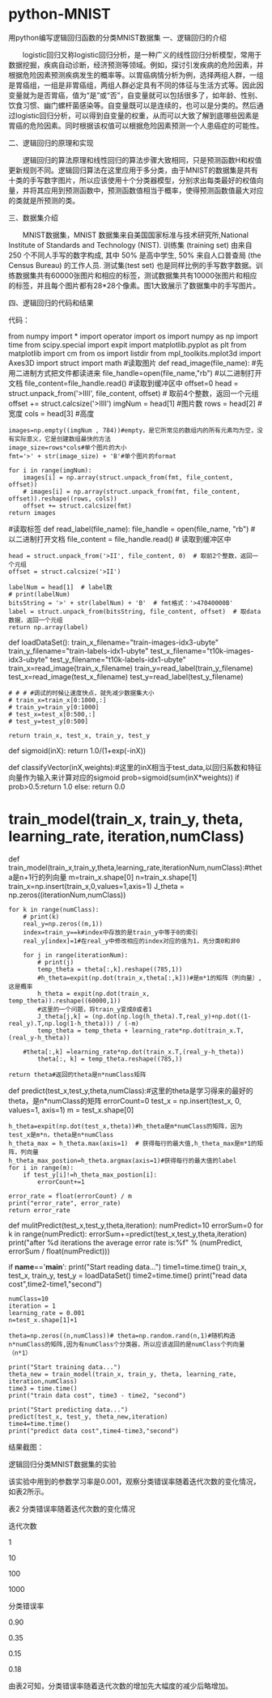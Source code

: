 # python-MNIST
用python编写逻辑回归函数的分类MNIST数据集
一、逻辑回归的介绍

　　logistic回归又称logistic回归分析，是一种广义的线性回归分析模型，常用于数据挖掘，疾病自动诊断，经济预测等领域。例如，探讨引发疾病的危险因素，并根据危险因素预测疾病发生的概率等。以胃癌病情分析为例，选择两组人群，一组是胃癌组，一组是非胃癌组，两组人群必定具有不同的体征与生活方式等。因此因变量就为是否胃癌，值为“是”或“否”，自变量就可以包括很多了，如年龄、性别、饮食习惯、幽门螺杆菌感染等。自变量既可以是连续的，也可以是分类的。然后通过logistic回归分析，可以得到自变量的权重，从而可以大致了解到底哪些因素是胃癌的危险因素。同时根据该权值可以根据危险因素预测一个人患癌症的可能性。

二、逻辑回归的原理和实现

　　逻辑回归的算法原理和线性回归的算法步骤大致相同，只是预测函数H和权值更新规则不同。逻辑回归算法在这里应用于多分类，由于MNIST的数据集是共有十类的手写数字图片，所以应该使用十个分类器模型，分别求出每类最好的权值向量，并将其应用到预测函数中，预测函数值相当于概率，使得预测函数值最大对应的类就是所预测的类。

三、数据集介绍

　　MNIST数据集，MNIST 数据集来自美国国家标准与技术研究所,National Institute of Standards and Technology (NIST). 训练集 (training set) 由来自 250 个不同人手写的数字构成, 其中 50% 是高中学生, 50% 来自人口普查局 (the Census Bureau) 的工作人员. 测试集(test set) 也是同样比例的手写数字数据。训练数据集共有60000张图片和相应的标签，测试数据集共有10000张图片和相应的标签，并且每个图片都有28*28个像素。图1大致展示了数据集中的手写图片。



四、逻辑回归的代码和结果

代码：

from numpy import *
import operator
import os
import numpy as np
import time
from scipy.special import expit
import matplotlib.pyplot as plt
from matplotlib import cm
from os import listdir
from mpl_toolkits.mplot3d import Axes3D
import struct
import math
#读取图片
def read_image(file_name):
    #先用二进制方式把文件都读进来
    file_handle=open(file_name,"rb")  #以二进制打开文档
    file_content=file_handle.read()   #读取到缓冲区中
    offset=0
    head = struct.unpack_from('>IIII', file_content, offset)  # 取前4个整数，返回一个元组
    offset += struct.calcsize('>IIII')
    imgNum = head[1]  #图片数
    rows = head[2]   #宽度
    cols = head[3]  #高度

    images=np.empty((imgNum , 784))#empty，是它所常见的数组内的所有元素均为空，没有实际意义，它是创建数组最快的方法
    image_size=rows*cols#单个图片的大小
    fmt='>' + str(image_size) + 'B'#单个图片的format

    for i in range(imgNum):
        images[i] = np.array(struct.unpack_from(fmt, file_content, offset))
        # images[i] = np.array(struct.unpack_from(fmt, file_content, offset)).reshape((rows, cols))
        offset += struct.calcsize(fmt)
    return images

#读取标签
def read_label(file_name):
    file_handle = open(file_name, "rb")  # 以二进制打开文档
    file_content = file_handle.read()  # 读取到缓冲区中

    head = struct.unpack_from('>II', file_content, 0)  # 取前2个整数，返回一个元组
    offset = struct.calcsize('>II')

    labelNum = head[1]  # label数
    # print(labelNum)
    bitsString = '>' + str(labelNum) + 'B'  # fmt格式：'>47040000B'
    label = struct.unpack_from(bitsString, file_content, offset)  # 取data数据，返回一个元组
    return np.array(label)

def loadDataSet():
    train_x_filename="train-images-idx3-ubyte"
    train_y_filename="train-labels-idx1-ubyte"
    test_x_filename="t10k-images-idx3-ubyte"
    test_y_filename="t10k-labels-idx1-ubyte"
    train_x=read_image(train_x_filename)
    train_y=read_label(train_y_filename)
    test_x=read_image(test_x_filename)
    test_y=read_label(test_y_filename)

    # # # #调试的时候让速度快点，就先减少数据集大小
    # train_x=train_x[0:1000,:]
    # train_y=train_y[0:1000]
    # test_x=test_x[0:500,:]
    # test_y=test_y[0:500]

    return train_x, test_x, train_y, test_y

def sigmoid(inX):
    return 1.0/(1+exp(-inX))

def classifyVector(inX,weights):#这里的inX相当于test_data,以回归系数和特征向量作为输入来计算对应的sigmoid
    prob=sigmoid(sum(inX*weights))
    if prob>0.5:return 1.0
    else: return 0.0
# train_model(train_x, train_y, theta, learning_rate, iteration,numClass)
def train_model(train_x,train_y,theta,learning_rate,iterationNum,numClass):#theta是n+1行的列向量
    m=train_x.shape[0]
    n=train_x.shape[1]
    train_x=np.insert(train_x,0,values=1,axis=1)
    J_theta = np.zeros((iterationNum,numClass))

    for k in range(numClass):
        # print(k)
        real_y=np.zeros((m,1))
        index=train_y==k#index中存放的是train_y中等于0的索引
        real_y[index]=1#在real_y中修改相应的index对应的值为1，先分类0和非0

        for j in range(iterationNum):
            # print(j)
            temp_theta = theta[:,k].reshape((785,1))
            #h_theta=expit(np.dot(train_x,theta[:,k]))#是m*1的矩阵（列向量）,这是概率
            h_theta = expit(np.dot(train_x, temp_theta)).reshape((60000,1))
            #这里的一个问题，将train_y变成0或者1
            J_theta[j,k] = (np.dot(np.log(h_theta).T,real_y)+np.dot((1-real_y).T,np.log(1-h_theta))) / (-m)
            temp_theta = temp_theta + learning_rate*np.dot(train_x.T,(real_y-h_theta))

        #theta[:,k] =learning_rate*np.dot(train_x.T,(real_y-h_theta))
            theta[:, k] = temp_theta.reshape((785,))

    return theta#返回的theta是n*numClass矩阵

def predict(test_x,test_y,theta,numClass):#这里的theta是学习得来的最好的theta，是n*numClass的矩阵
    errorCount=0
    test_x = np.insert(test_x, 0, values=1, axis=1)
    m = test_x.shape[0]


    h_theta=expit(np.dot(test_x,theta))#h_theta是m*numClass的矩阵，因为test_x是m*n，theta是n*numClass
    h_theta_max = h_theta.max(axis=1)  # 获得每行的最大值,h_theta_max是m*1的矩阵，列向量
    h_theta_max_postion=h_theta.argmax(axis=1)#获得每行的最大值的label
    for i in range(m):
        if test_y[i]!=h_theta_max_postion[i]:
            errorCount+=1

    error_rate = float(errorCount) / m
    print("error_rate", error_rate)
    return error_rate

def mulitPredict(test_x,test_y,theta,iteration):
    numPredict=10
    errorSum=0
    for k in range(numPredict):
        errorSum+=predict(test_x,test_y,theta,iteration)
    print("after %d iterations the average error rate is:%f" % (numPredict, errorSum / float(numPredict)))

if __name__=='__main__':
    print("Start reading data...")
    time1=time.time()
    train_x, test_x, train_y, test_y = loadDataSet()
    time2=time.time()
    print("read data cost",time2-time1,"second")

    numClass=10
    iteration = 1
    learning_rate = 0.001
    n=test_x.shape[1]+1

    theta=np.zeros((n,numClass))# theta=np.random.rand(n,1)#随机构造n*numClass的矩阵,因为有numClass个分类器，所以应该返回的是numClass个列向量（n*1）

    print("Start training data...")
    theta_new = train_model(train_x, train_y, theta, learning_rate, iteration,numClass)
    time3 = time.time()
    print("train data cost", time3 - time2, "second")

    print("Start predicting data...")
    predict(test_x, test_y, theta_new,iteration)
    time4=time.time()
    print("predict data cost",time4-time3,"second")
 

结果截图：

逻辑回归分类MNIST数据集的实验

该实验中用到的参数学习率是0.001，观察分类错误率随着迭代次数的变化情况，如表2所示。

表2 分类错误率随着迭代次数的变化情况

迭代次数

1

10

100

1000

分类错误率

0.90

0.35

0.15

0.18

由表2可知，分类错误率随着迭代次数的增加先大幅度的减少后略增加。

 
